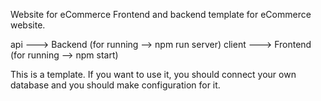 Website for eCommerce
Frontend and backend template for eCommerce website.

api ---> Backend (for running --> npm run server)
client ---> Frontend (for running --> npm start)

This is a template. If you want to use it, you should connect your own database and you should make configuration for it.
